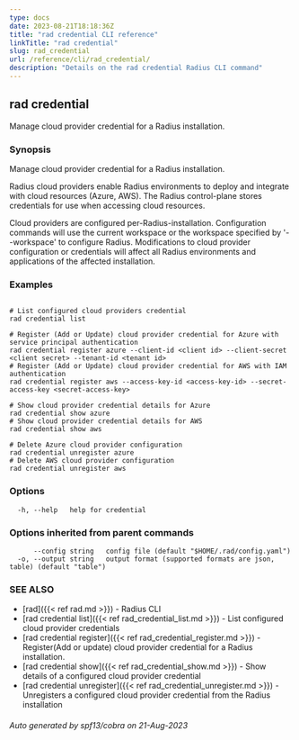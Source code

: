 ```yaml
---
type: docs
date: 2023-08-21T18:18:36Z
title: "rad credential CLI reference"
linkTitle: "rad credential"
slug: rad_credential
url: /reference/cli/rad_credential/
description: "Details on the rad credential Radius CLI command"
---
```

## rad credential

Manage cloud provider credential for a Radius installation.

### Synopsis

Manage cloud provider credential for a Radius installation.

Radius cloud providers enable Radius environments to deploy and integrate with cloud resources (Azure, AWS).
The Radius control-plane stores credentials for use when accessing cloud resources.

Cloud providers are configured per-Radius-installation. Configuration commands will use the current workspace
or the workspace specified by '--workspace' to configure Radius. Modifications to cloud provider configuration
or credentials will affect all Radius environments and applications of the affected installation.

### Examples

```

# List configured cloud providers credential
rad credential list

# Register (Add or Update) cloud provider credential for Azure with service principal authentication
rad credential register azure --client-id <client id> --client-secret <client secret> --tenant-id <tenant id>
# Register (Add or Update) cloud provider credential for AWS with IAM authentication
rad credential register aws --access-key-id <access-key-id> --secret-access-key <secret-access-key>

# Show cloud provider credential details for Azure
rad credential show azure
# Show cloud provider credential details for AWS
rad credential show aws

# Delete Azure cloud provider configuration
rad credential unregister azure
# Delete AWS cloud provider configuration
rad credential unregister aws

```

### Options

```
  -h, --help   help for credential
```

### Options inherited from parent commands

```
      --config string   config file (default "$HOME/.rad/config.yaml")
  -o, --output string   output format (supported formats are json, table) (default "table")
```

### SEE ALSO

* [rad]({{< ref rad.md >}})	 - Radius CLI
* [rad credential list]({{< ref rad_credential_list.md >}})	 - List configured cloud provider credentials
* [rad credential register]({{< ref rad_credential_register.md >}})	 - Register(Add or update) cloud provider credential for a Radius installation.
* [rad credential show]({{< ref rad_credential_show.md >}})	 - Show details of a configured cloud provider credential
* [rad credential unregister]({{< ref rad_credential_unregister.md >}})	 - Unregisters a configured cloud provider credential from the Radius installation

###### Auto generated by spf13/cobra on 21-Aug-2023
